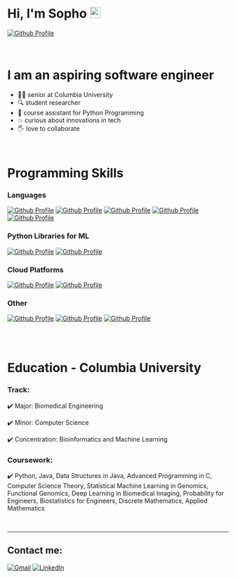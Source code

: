 <!--
**sk4698/sk4698** is a ✨ _special_ ✨ repository because its `README.md` (this file) appears on your GitHub profile.

Here are some ideas to get you started:

- 🔭 I’m currently working on ...
- 🌱 I’m currently learning ...
- 👯 I’m looking to collaborate on ...
- 🤔 I’m looking for help with ...
- 💬 Ask me about ...
- 📫 How to reach me: ...
- 😄 Pronouns: ...
- ⚡ Fun fact: ...
-->


# Hi, I'm Sopho <img src="https://media.giphy.com/media/hvRJCLFzcasrR4ia7z/giphy.gif" width="25px"></a>

[![Github Profile](https://img.shields.io/badge/github-%F0%9F%92%BB-black?style=for-the-badge&logo=github&color=black&link=https://github.com/sk4698)](https://github.com/sk4698)

<br />

# I am an aspiring software engineer

- 👩‍🎓 senior at Columbia University
- 🔍 student researcher
- 🐍 course assistant for Python Programming
- 💥 curious about innovations in tech
- 🖐️ love to collaborate
<br />

# Programming Skills

### Languages

[![Github Profile](https://img.shields.io/badge/Python-14354C?style=for-the-badge&logo=python&logoColor=white)](https://github.com/sk4698)
[![Github Profile](https://img.shields.io/badge/Java-ED8B00?style=for-the-badge&logo=java&logoColor=white)](https://github.com/sk4698)
[![Github Profile](https://img.shields.io/badge/C-00599C?style=for-the-badge&logo=c&logoColor=white)](https://github.com/sk4698)
[![Github Profile](https://img.shields.io/badge/R-276DC3?style=for-the-badge&logo=r&logoColor=white)](https://github.com/sk4698)
[![Github Profile](https://img.shields.io/badge/Shell_Script-121011?style=for-the-badge&logo=gnu-bash&logoColor=white)](https://github.com/sk4698)

### Python Libraries for ML

[![Github Profile](https://img.shields.io/badge/Pytorch%20-F29536.svg?&style=for-the-badge&logo=pytorch&logoColor=white)](https://github.com/sk4698)
[![Github Profile](https://img.shields.io/badge/Tensorflow%20-F29536.svg?&style=for-the-badge&logo=Tensorflow&logoColor=white)](https://github.com/sk4698)

### Cloud Platforms

[![Github Profile](https://img.shields.io/badge/Amazon_AWS-232F3E?style=for-the-badge&logo=amazon-aws&logoColor=white)](https://github.com/sk4698)
[![Github Profile](https://img.shields.io/badge/Google_Cloud-4285F4?style=for-the-badge&logo=google-cloud&logoColor=white)](https://github.com/sk4698)

### Other

[![Github Profile](https://img.shields.io/badge/git%20-%23F05033.svg?&style=for-the-badge&logo=git&logoColor=white)](https://github.com/sk4698)
[![Github Profile](https://img.shields.io/badge/github%20-%23121011.svg?&style=for-the-badge&logo=github&logoColor=white)](https://github.com/sk4698)
[![Github Profile](https://img.shields.io/badge/github%20actions%20-%232671E5.svg?&style=for-the-badge&logo=github%20actions&logoColor=white)](https://github.com/sk4698)

<br />
<br />

# Education - Columbia University

### Track:
✔️ Major: Biomedical Engineering

✔️ Minor: Computer Science

✔️ Concentration: Bioinformatics and Machine Learning

### Coursework:
✔️ Python, Java, Data Structures in Java, Advanced Programming in C, Computer Science Theory, Statistical Machine Learning in Genomics, Functional Genomics, Deep Learning in Biomedical Imaging, Probability for Engineers, Biostatistics for Engineers, Discrete Mathematics, Applied Mathematics

<br />

---

## Contact me:

[![Gmail](https://img.shields.io/badge/gmail-D14836?&style=for-the-badge&logo=gmail&logoColor=white)](mailto:sk4698@columbia.edu)
[![LinkedIn](https://img.shields.io/badge/Linkedin-2D72AD?&style=for-the-badge&logo=linkedin&logoColor=white)](https://www.linkedin.com/in/sopho-kevlishvili/)
